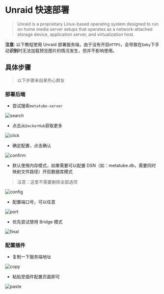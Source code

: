 # Unraid 快速部署

> Unraid is a proprietary Linux-based operating system designed to run on home media server setups that operates as a network-attached storage device, application server, and virtualization host.

**注意**: 以下教程使用 Unraid 部署服务端，由于没有开启`HTTPS`，会导致在`Emby`下手动**识别**时无法加载预览图片的情况发生，但并不影响使用。

## 具体步骤

> 以下步骤来自某热心群友

### 部署后端

- 尝试搜索`metatube-server`

![search](./images/1.jpeg)

- 点击从`DockerHub`获取更多

![click](./images/2.jpeg)

- 确定配置，点击确认

![confirm](./images/3.jpeg)

- 默认使用内存模式，如果需要可以配置 DSN（如：metatube.db，需要同时映射文件路径）开启数据库模式

> 注意：这里不需要删除全部选项

![config](./images/4.jpeg)

- 配置端口号，可以任意

![port](./images/5.jpeg)

- 优先尝试使用 Bridge 模式

![final](./images/6.jpeg)

### 配置插件

- 复制一下服务端地址

![copy](./images/7.jpeg)

- 粘贴至插件配置页面即可

![paste](./images/8.jpeg)
